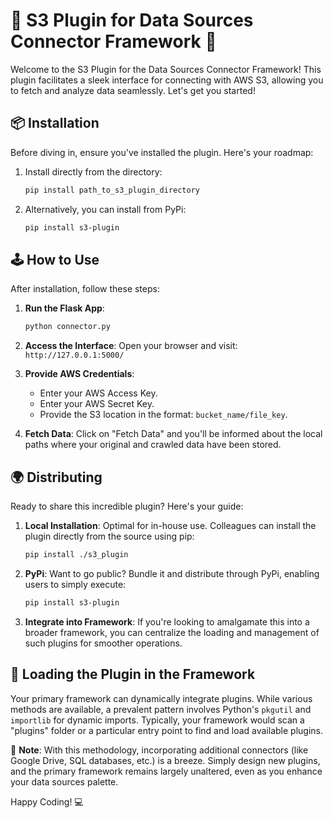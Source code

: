 # 🚀 S3 Plugin for Data Sources Connector Framework 🚀

Welcome to the S3 Plugin for the Data Sources Connector Framework! This plugin facilitates a sleek interface for connecting with AWS S3, allowing you to fetch and analyze data seamlessly. Let's get you started!

## 📦 Installation

Before diving in, ensure you've installed the plugin. Here's your roadmap:

1. Install directly from the directory:
    ```bash
    pip install path_to_s3_plugin_directory
    ```

2. Alternatively, you can install from PyPi:
    ```bash
    pip install s3-plugin
    ```

## 🕹 How to Use 

After installation, follow these steps:

1. **Run the Flask App**:
    ```bash
    python connector.py
    ```

2. **Access the Interface**:
    Open your browser and visit: `http://127.0.0.1:5000/`

3. **Provide AWS Credentials**:
    - Enter your AWS Access Key.
    - Enter your AWS Secret Key.
    - Provide the S3 location in the format: `bucket_name/file_key`.

4. **Fetch Data**:
    Click on "Fetch Data" and you'll be informed about the local paths where your original and crawled data have been stored.

## 🌍 Distributing

Ready to share this incredible plugin? Here's your guide:

1. **Local Installation**: Optimal for in-house use. Colleagues can install the plugin directly from the source using pip:
    ```bash
    pip install ./s3_plugin
    ```

2. **PyPi**: Want to go public? Bundle it and distribute through PyPi, enabling users to simply execute:
    ```bash
    pip install s3-plugin
    ```

3. **Integrate into Framework**: If you're looking to amalgamate this into a broader framework, you can centralize the loading and management of such plugins for smoother operations.

## 🔄 Loading the Plugin in the Framework

Your primary framework can dynamically integrate plugins. While various methods are available, a prevalent pattern involves Python's `pkgutil` and `importlib` for dynamic imports. Typically, your framework would scan a "plugins" folder or a particular entry point to find and load available plugins.

📌 **Note**: With this methodology, incorporating additional connectors (like Google Drive, SQL databases, etc.) is a breeze. Simply design new plugins, and the primary framework remains largely unaltered, even as you enhance your data sources palette.

Happy Coding! 💻
